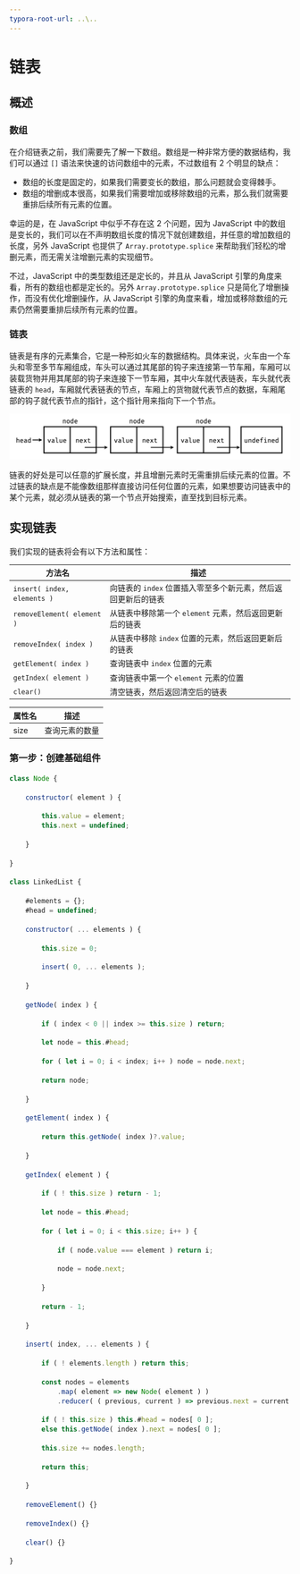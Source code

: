 ```yaml
---
typora-root-url: ..\..
---
```


# 链表

## 概述

### 数组

在介绍链表之前，我们需要先了解一下数组。数组是一种非常方便的数据结构，我们可以通过 `[]` 语法来快速的访问数组中的元素，不过数组有 2 个明显的缺点：

- 数组的长度是固定的，如果我们需要变长的数组，那么问题就会变得棘手。
- 数组的增删成本很高，如果我们需要增加或移除数组的元素，那么我们就需要重排后续所有元素的位置。

幸运的是，在 JavaScript 中似乎不存在这 2 个问题，因为 JavaScript 中的数组是变长的，我们可以在不声明数组长度的情况下就创建数组，并任意的增加数组的长度，另外 JavaScript 也提供了 `Array.prototype.splice`  来帮助我们轻松的增删元素，而无需关注增删元素的实现细节。

不过，JavaScript 中的类型数组还是定长的，并且从 JavaScript 引擎的角度来看，所有的数组也都是定长的。另外 `Array.prototype.splice` 只是简化了增删操作，而没有优化增删操作，从 JavaScript 引擎的角度来看，增加或移除数组的元素仍然需要重排后续所有元素的位置。

### 链表

链表是有序的元素集合，它是一种形如火车的数据结构。具体来说，火车由一个车头和零至多节车厢组成，车头可以通过其尾部的钩子来连接第一节车厢，车厢可以装载货物并用其尾部的钩子来连接下一节车厢，其中火车就代表链表，车头就代表链表的 `head`，车厢就代表链表的节点，车厢上的货物就代表节点的数据，车厢尾部的钩子就代表节点的指针，这个指针用来指向下一个节点。

![链表的结构](/static/image/markdown/leetcode/linked-list/linked-list-structure.png)

链表的好处是可以任意的扩展长度，并且增删元素时无需重排后续元素的位置。不过链表的缺点是不能像数组那样直接访问任何位置的元素，如果想要访问链表中的某个元素，就必须从链表的第一个节点开始搜索，直至找到目标元素。

## 实现链表

我们实现的链表将会有以下方法和属性：

| 方法名                      | 描述                                                         |
| --------------------------- | ------------------------------------------------------------ |
| `insert( index, elements )` | 向链表的 `index` 位置插入零至多个新元素，然后返回更新后的链表 |
| `removeElement( element )`  | 从链表中移除第一个 `element` 元素，然后返回更新后的链表      |
| `removeIndex( index )`      | 从链表中移除 `index` 位置的元素，然后返回更新后的链表        |
| `getElement( index )`       | 查询链表中 `index` 位置的元素                                |
| `getIndex( element )`       | 查询链表中第一个 `element` 元素的位置                        |
| `clear()`                   | 清空链表，然后返回清空后的链表                               |

| 属性名 | 描述           |
| ------ | -------------- |
| size   | 查询元素的数量 |

### 第一步：创建基础组件

```js
class Node {
    
	constructor( element ) {
        
        this.value = element;
        this.next = undefined;
        
    }
    
}

class LinkedList {
    
    #elements = {};
	#head = undefined;
    
    constructor( ... elements ) {
        
        this.size = 0;
        
        insert( 0, ... elements );
        
    }
    
    getNode( index ) {

        if ( index < 0 || index >= this.size ) return;
        
        let node = this.#head;
        
        for ( let i = 0; i < index; i++ ) node = node.next;
        
        return node;
        
    }
    
    getElement( index ) {
        
		return this.getNode( index )?.value;
        
    }
    
    getIndex( element ) {
        
        if ( ! this.size ) return - 1;
        
        let node = this.#head;
        
		for ( let i = 0; i < this.size; i++ ) {
            
            if ( node.value === element ) return i;
            
            node = node.next;
            
        }
        
        return - 1;
        
    }
    
    insert( index, ... elements ) {
        
        if ( ! elements.length ) return this;
        
        const nodes = elements
        	.map( element => new Node( element ) )                        // 创建节点
        	.reducer( ( previous, current ) => previous.next = current ); // 连接节点
        
        if ( ! this.size ) this.#head = nodes[ 0 ];
        else this.getNode( index ).next = nodes[ 0 ]; 
        
        this.size += nodes.length;
        
        return this;
        
    }
    
    removeElement() {}
    
    removeIndex() {}
    
    clear() {}
    
}
```

